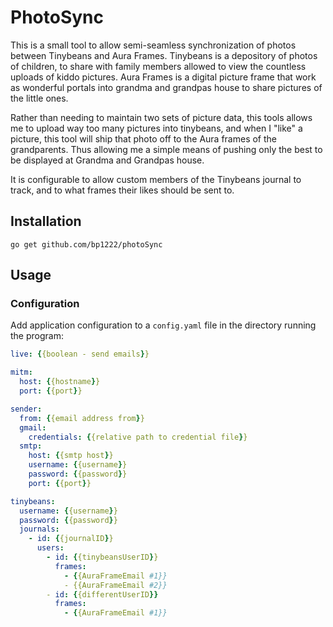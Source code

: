 # PhotoSync

This is a small tool to allow semi-seamless synchronization of photos between Tinybeans and Aura Frames.  Tinybeans is
a depository of photos of children, to share with family members allowed to view the countless uploads of kiddo pictures.
Aura Frames is a digital picture frame that work as wonderful portals into grandma and grandpas house to share
pictures of the little ones.

Rather than needing to maintain two sets of picture data, this tools allows me to upload way too many pictures
into tinybeans, and when I "like" a picture, this tool will ship that photo off to the Aura frames of the grandparents.
Thus allowing me a simple means of pushing only the best to be displayed at Grandma and Grandpas house.

It is configurable to allow custom members of the Tinybeans journal to track, and to what frames their likes should be
sent to.

## Installation
```shell
go get github.com/bp1222/photoSync
```

## Usage
### Configuration
Add application configuration to a `config.yaml` file in the directory running the program:

```yaml
live: {{boolean - send emails}}

mitm:
  host: {{hostname}}
  port: {{port}}

sender:
  from: {{email address from}}
  gmail:
    credentials: {{relative path to credential file}}
  smtp:
    host: {{smtp host}}
    username: {{username}}
    password: {{password}}
    port: {{port}}

tinybeans:
  username: {{username}}
  password: {{password}}
  journals:
    - id: {{journalID}}
      users:
        - id: {{tinybeansUserID}}
          frames:
            - {{AuraFrameEmail #1}}
            - {{AuraFrameEmail #2}}
        - id: {{differentUserID}}
          frames:
            - {{AuraFrameEmail #1}}
```
